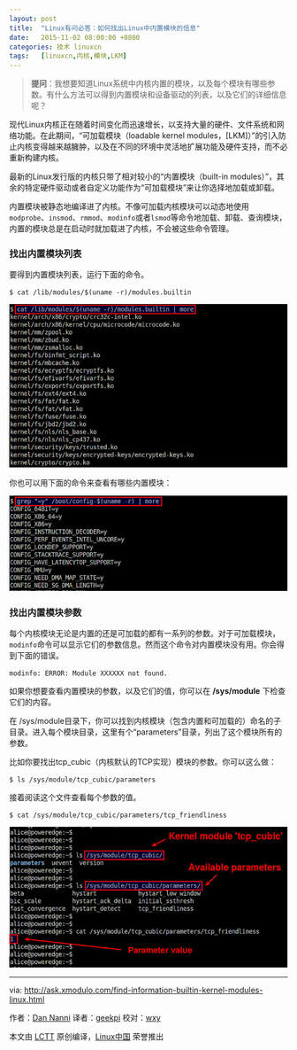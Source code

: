 ```yaml
---
layout: post
title:	"Linux有问必答：如何找出Linux中内置模块的信息"
date:	2015-11-02 08:00:00 +0800 
categories:	技术 linuxcn 
tags:	[linuxcn,内核,模块,LKM]
---
```




> 
> **提问**：我想要知道Linux系统中内核内置的模块，以及每个模块有哪些参数。有什么方法可以得到内置模块和设备驱动的列表，以及它们的详细信息呢？
> 
> 
> 


现代Linux内核正在随着时间变化而迅速增长，以支持大量的硬件、文件系统和网络功能。在此期间，“可加载模块（loadable kernel modules，[LKM]）”的引入防止内核变得越来越臃肿，以及在不同的环境中灵活地扩展功能及硬件支持，而不必重新构建内核。


最新的Linux发行版的内核只带了相对较小的“内置模块（built-in modules）”，其余的特定硬件驱动或者自定义功能作为“可加载模块”来让你选择地加载或卸载。


内置模块被静态地编译进了内核。不像可加载内核模块可以动态地使用`modprobe`、`insmod`、`rmmod`、`modinfo`或者`lsmod`等命令地加载、卸载、查询模块，内置的模块总是在启动时就加载进了内核，不会被这些命令管理。


### 找出内置模块列表


要得到内置模块列表，运行下面的命令。



```
$ cat /lib/modules/$(uname -r)/modules.builtin 

```

![](/Asserts/Images/album/201511/01/232711yq6p65ccibc9cyxp.jpg)


你也可以用下面的命令来查看有哪些内置模块：


![](/Asserts/Images/album/201511/01/232714azzxxj4lj7mmqltm.jpg)


### 找出内置模块参数


每个内核模块无论是内置的还是可加载的都有一系列的参数。对于可加载模块，`modinfo`命令可以显示它们的参数信息。然而这个命令对内置模块没有用。你会得到下面的错误。



```
modinfo: ERROR: Module XXXXXX not found.

```

如果你想要查看内置模块的参数，以及它们的值，你可以在 **/sys/module** 下检查它们的内容。


在 /sys/module目录下，你可以找到内核模块（包含内置和可加载的）命名的子目录。进入每个模块目录，这里有个“parameters”目录，列出了这个模块所有的参数。


比如你要找出tcp\_cubic（内核默认的TCP实现）模块的参数。你可以这么做：



```
$ ls /sys/module/tcp_cubic/parameters 

```

接着阅读这个文件查看每个参数的值。



```
$ cat /sys/module/tcp_cubic/parameters/tcp_friendliness 

```

![](/Asserts/Images/album/201511/01/232716riqyd474ir934iq4.jpg)




---


via: <http://ask.xmodulo.com/find-information-builtin-kernel-modules-linux.html>


作者：[Dan Nanni](http://ask.xmodulo.com/author/nanni) 译者：[geekpi](https://github.com/geekpi) 校对：[wxy](https://github.com/wxy)


本文由 [LCTT](https://github.com/LCTT/TranslateProject) 原创编译，[Linux中国](https://linux.cn/) 荣誉推出

